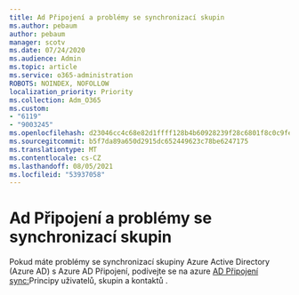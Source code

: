 ```yaml
---
title: Ad Připojení a problémy se synchronizací skupin
ms.author: pebaum
author: pebaum
manager: scotv
ms.date: 07/24/2020
ms.audience: Admin
ms.topic: article
ms.service: o365-administration
ROBOTS: NOINDEX, NOFOLLOW
localization_priority: Priority
ms.collection: Adm_O365
ms.custom:
- "6119"
- "9003245"
ms.openlocfilehash: d23046cc4c68e82d1ffff128b4b60928239f28c6801f8c0c9fe01f0db063b0e1
ms.sourcegitcommit: b5f7da89a650d2915dc652449623c78be6247175
ms.translationtype: MT
ms.contentlocale: cs-CZ
ms.lasthandoff: 08/05/2021
ms.locfileid: "53937058"
---
```

# <a name="ad-connect-users-and-group-sync-issues"></a>Ad Připojení a problémy se synchronizací skupin

Pokud máte problémy se synchronizací skupiny Azure Active Directory (Azure AD) s Azure AD Připojení, podívejte se na azure [AD Připojení sync:](https://docs.microsoft.com/azure/active-directory/hybrid/concept-azure-ad-connect-sync-user-and-contacts)Principy uživatelů, skupin a kontaktů .